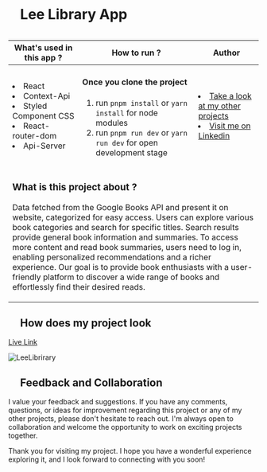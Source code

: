 <div id="user-content-toc">
  <ul align="left">
    <summary><h1 style="display: inline-block">Lee Library App</h1></summary>
  </ul>
</div>

<table>
   <thead>
        <tr>
            <th>What's used in this app ?</th>
            <th>How to run ?</th>
            <th>Author</th>
        </tr>
    </thead>
  <tbody>
  <tr>
    <td> <li> React  <li> Context-Api <li> Styled Component CSS <li>React-router-dom <li>Api-Server  </td>
    <td>  <h4>Once you clone the project</h4>  
      
 1) run  `pnpm install`  or `yarn install` for node modules <br> 
 2) run `pnpm run dev` or `yarn run dev` for open development stage <br>
    
   </td>
    <td> <li> <a href="https://github.com/AliDurul">Take a look at my other projects</a> <li> <a href="https://www.linkedin.com/in/ali-durul/">Visit me on Linkedin</a> 
  </tr>
  <tr>
    <td colspan="3"><h3>What is this project about ?</h3> 
<p>
Data fetched from the Google Books API and present it on website, categorized for easy access. Users can explore various book categories and search for specific titles. Search results provide general book information and summaries. To access more content and read book summaries, users need to log in, enabling personalized recommendations and a richer experience. Our goal is to provide book enthusiasts with a user-friendly platform to discover a wide range of books and effortlessly find their desired reads.
</p>
    </td>
  </tr>
      </tbody>
</table>




<div id="user-content-toc">
  <ul align="left">
    <summary><h2>How does my project look</h2></summary>
  </ul>
</div>

[Live Link](https://lee-library.vercel.app)

![LeeLibrirary](https://github.com/AliDurul/Lee-Library/assets/80897590/76766085-6395-4bbd-a285-6acbaab5bedc)

<div id="user-content-toc">
  <ul align="left">
    <summary><h2>Feedback and Collaboration</h2></summary>
  </ul>
</div>

I value your feedback and suggestions. If you have any comments, questions, or ideas for improvement regarding this project or any of my other projects, please don't hesitate to reach out. I'm always open to collaboration and welcome the opportunity to work on exciting projects together.

Thank you for visiting my project. I hope you have a wonderful experience exploring it, and I look forward to connecting with you soon!




